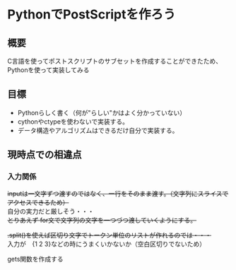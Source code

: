 # PythonでPostScriptを作ろう

## 概要
C言語を使ってポストスクリプトのサブセットを作成することができたため、
Pythonを使って実装してみる

## 目標
- Pythonらしく書く（何が"らしい"かはよく分かっていない）
- cythonやctypeを使わないで実装する。
- データ構造やアルゴリズムはできるだけ自分で実装する。

## 現時点での相違点
### 入力関係
~~inputは一文字ずつ渡すのではなく、一行をそのまま渡す。（文字列にスライスでアクセスできるため）~~  
自分の実力だと厳しそう・・・  
~~とりあえず for文で文字列の文字を一つづつ渡していくようにする。~~  
 
~~.split()を使えば区切り文字でトークン単位のリストが作れるのでは・・・~~  
入力が　{1 2 3}などの時にうまくいかないか（空白区切りでないため）

gets関数を作成する
